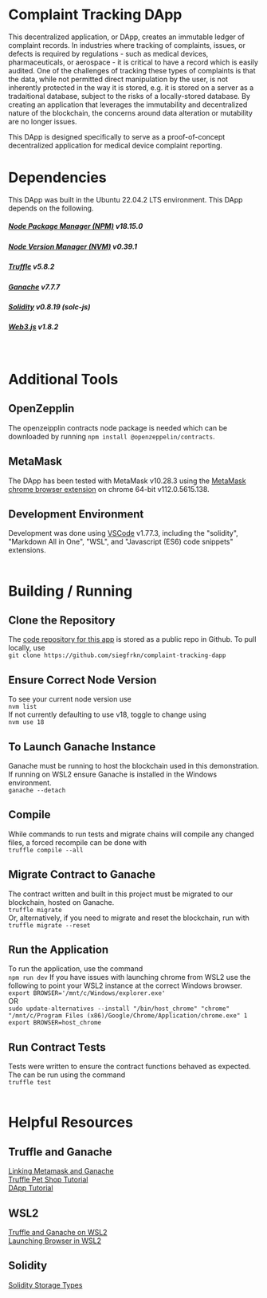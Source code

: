 # Complaint Tracking DApp

This decentralized application, or DApp, creates an immutable ledger of complaint records. In industries where tracking of complaints, issues, or defects is required by regulations - such as medical devices, pharmaceuticals, or aerospace - it is critical to have a record which is easily audited. One of the challenges of tracking these types of complaints is that the data, while not permitted direct manipulation by the user, is not inherently protected in the way it is stored, e.g. it is stored on a server as a tradaitional database, subject to the risks of a locally-stored database. By creating an application that leverages the immutability and decentralized nature of the blockchain, the concerns around data alteration or mutability are no longer issues.

This DApp is designed specifically to serve as a proof-of-concept decentralized application for medical device complaint reporting.

# Dependencies
This DApp was built in the Ubuntu 22.04.2 LTS environment. This DApp depends on the following.

##### [Node Package Manager (NPM)](https://nodejs.org) v18.15.0
##### [Node Version Manager (NVM)](https://npm.github.io/) v0.39.1
##### [Truffle](https://github.com/trufflesuite/truffle) v5.8.2
##### [Ganache](http://truffleframework.com/ganache/) v7.7.7
##### [Solidity](https://soliditylang.org/) v0.8.19 (solc-js)
##### [Web3.js](https://web3js.readthedocs.io/en/v1.8.2/) v1.8.2
<br/>

# Additional Tools
## OpenZepplin
The openzeipplin contracts node package is needed which can be downloaded by running `npm install @openzeppelin/contracts`.
## MetaMask
The DApp has been tested with MetaMask v10.28.3 using the [MetaMask chrome browser extension](https://chrome.google.com/webstore/detail/metamask/nkbihfbeogaeaoehlefnkodbefgpgknn?hl=en) on chrome 64-bit v112.0.5615.138.
## Development Environment
Development was done using [VSCode](https://code.visualstudio.com/) v1.77.3, including the "solidity", "Markdown All in One", "WSL", and "Javascript (ES6) code snippets" extensions.
<br/><br/>

# Building / Running
## Clone the Repository
The [code repository for this app](https://github.com/siegfrkn/complaint-tracking-dapp) is stored as a public repo in Github. To pull locally, use <br/>
`git clone https://github.com/siegfrkn/complaint-tracking-dapp`
## Ensure Correct Node Version
To see your current node version use <br/>
`nvm list` <br/>
If not currently defaulting to use v18, toggle to change using <br/>
`nvm use 18` <br/>
## To Launch Ganache Instance
Ganache must be running to host the blockchain used in this demonstration. If running on WSL2 ensure Ganache is installed in the Windows environment. <br/>
`ganache --detach`
## Compile
While commands to run tests and migrate chains will compile any changed files, a forced recompile can be done with <br/>
`truffle compile --all`
## Migrate Contract to Ganache
The contract written and built in this project must be migrated to our blockchain, hosted on Ganache. <br/>
`truffle migrate` <br/>
Or, alternatively, if you need to migrate and reset the blockchain, run with <br/>
`truffle migrate --reset` <br/>
## Run the Application
To run the application, use the command <br/>
`npm run dev`
If you have issues with launching chrome from WSL2 use the following to point your WSL2 instance at the correct Windows browser. <br/>
`export BROWSER='/mnt/c/Windows/explorer.exe'` <br/>
OR <br/>
`sudo update-alternatives --install "/bin/host_chrome" "chrome" "/mnt/c/Program Files (x86)/Google/Chrome/Application/chrome.exe" 1` <br/>
`export BROWSER=host_chrome` <br/>
## Run Contract Tests
Tests were written to ensure the contract functions behaved as expected. The can be run using the command <br/>
`truffle test` <br/>
<br/>

# Helpful Resources

## Truffle and Ganache
[Linking Metamask and Ganache](https://medium.com/@girishkathirdy/my-set-up-guide-metamask-and-ganache-da11eaa3b4d5) <br/>
[Truffle Pet Shop Tutorial](https://trufflesuite.com/guides/pet-shop) <br/>
[DApp Tutorial](https://www.dappuniversity.com/articles/the-ultimate-ethereum-dapp-tutorial) <br/>

## WSL2
[Truffle and Ganache on WSL2](https://qiita.com/daei/items/84c55dbe03ebb81da162) <br/>
[Launching Browser in WSL2](https://superuser.com/questions/1262977/open-browser-in-host-system-from-windows-subsystem-for-linux) <br/>

## Solidity
[Solidity Storage Types](https://blog.yanbman.com/solidity-storage-vs-memory-vs-calldata-8c7e8c38bce)